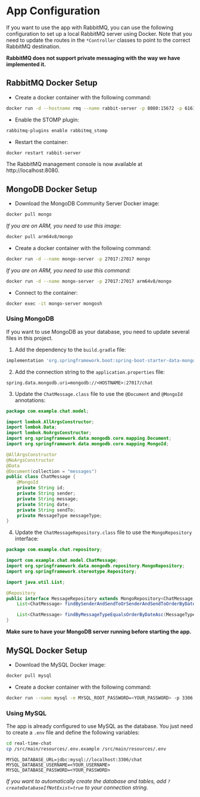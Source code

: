 # App Configuration

If you want to use the app with RabbitMQ, you can use the following configuration to set up a local RabbitMQ server
using Docker. Note that you need to update the routes in the `*Controller` classes to point to the correct RabbitMQ
destination.

**RabbitMQ does not support private messaging with the way we have implemented it.**

## RabbitMQ Docker Setup

- Create a docker container with the following command:

```bash
docker run -d --hostname rmq --name rabbit-server -p 8080:15672 -p 61613:61613 rabbitmq:3-management
```

- Enable the STOMP plugin:

```bash
rabbitmq-plugins enable rabbitmq_stomp
```

- Restart the container:

```bash
docker restart rabbit-server
```

The RabbitMQ management console is now available at http://localhost:8080.

## MongoDB Docker Setup

- Download the MongoDB Community Server Docker image:

```bash
docker pull mongo
```

_If you are on ARM, you need to use this image:_

```bash
docker pull arm64v8/mongo
```

- Create a docker container with the following command:

```bash
docker run -d --name mongo-server -p 27017:27017 mongo
```

_If you are on ARM, you need to use this command:_

```bash
docker run -d --name mongo-server -p 27017:27017 arm64v8/mongo
```

- Connect to the container:

```bash
docker exec -it mongo-server mongosh
```

### Using MongoDB

If you want to use MongoDB as your database, you need to update several files in this project.

1. Add the dependency to the `build.gradle` file:

```groovy
implementation 'org.springframework.boot:spring-boot-starter-data-mongodb'
```

2. Add the connection string to the `application.properties` file:

```properties
spring.data.mongodb.uri=mongodb://<HOSTNAME>:27017/chat
```

3. Update the `ChatMessage.class` file to use the `@Document` and `@MongoId` annotations:

```java
package com.example.chat.model;

import lombok.AllArgsConstructor;
import lombok.Data;
import lombok.NoArgsConstructor;
import org.springframework.data.mongodb.core.mapping.Document;
import org.springframework.data.mongodb.core.mapping.MongoId;

@AllArgsConstructor
@NoArgsConstructor
@Data
@Document(collection = "messages")
public class ChatMessage {
    @MongoId
    private String id;
    private String sender;
    private String message;
    private String date;
    private String sendTo;
    private MessageType messageType;
}
```

4. Update the `ChatMessageRepository.class` file to use the `MongoRepository` interface:

```java
package com.example.chat.repository;

import com.example.chat.model.ChatMessage;
import org.springframework.data.mongodb.repository.MongoRepository;
import org.springframework.stereotype.Repository;

import java.util.List;

@Repository
public interface MessageRepository extends MongoRepository<ChatMessage, String> {
    List<ChatMessage> findBySenderAndSendToOrSenderAndSendToOrderByDateAsc(String sender, String sendTo, String sendTo2, String sender2);

    List<ChatMessage> findByMessageTypeEqualsOrderByDateAsc(MessageType messageType);
}
```

**Make sure to have your MongoDB server running before starting the app.**

## MySQL Docker Setup

- Download the MySQL Docker image:

```bash
docker pull mysql
```

- Create a docker container with the following command:

```bash
docker run --name mysql -e MYSQL_ROOT_PASSWORD=<YOUR_PASSWORD> -p 3306:3306 -d mysql
```

### Using MySQL

The app is already configured to use MySQL as the database. You just need to create a `.env` file and define the
following variables:

```bash
cd real-time-chat
cp /src/main/resources/.env.example /src/main/resources/.env
```

```properties
MYSQL_DATABASE_URL=jdbc:mysql://localhost:3306/chat
MYSQL_DATABASE_USERNAME=<YOUR_USERNAME>
MYSQL_DATABASE_PASSWORD=<YOUR_PASSWORD>
```

_If you want to automatically create the database and tables, add `?createDatabaseIfNotExist=true` to your connection
string._
